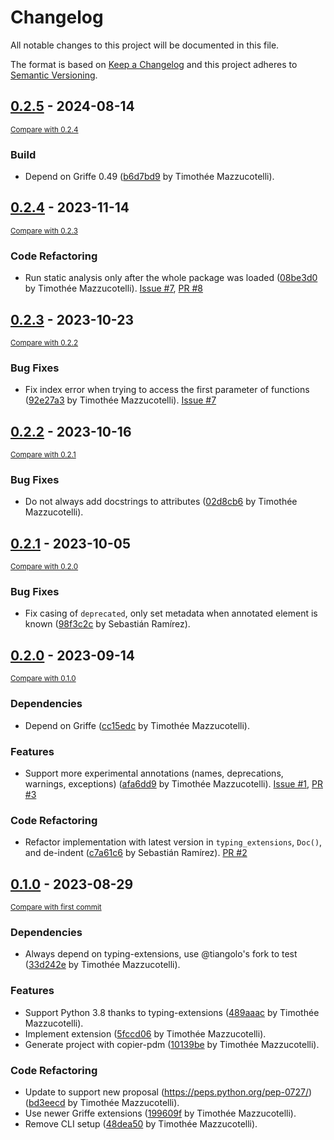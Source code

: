 # Changelog

All notable changes to this project will be documented in this file.

The format is based on [Keep a Changelog](http://keepachangelog.com/en/1.0.0/)
and this project adheres to [Semantic Versioning](http://semver.org/spec/v2.0.0.html).

<!-- insertion marker -->
## [0.2.5](https://github.com/mkdocstrings/griffe-typingdoc/releases/tag/0.2.5) - 2024-08-14

<small>[Compare with 0.2.4](https://github.com/mkdocstrings/griffe-typingdoc/compare/0.2.4...0.2.5)</small>

### Build

- Depend on Griffe 0.49 ([b6d7bd9](https://github.com/mkdocstrings/griffe-typingdoc/commit/b6d7bd9ce462a8dbd067464b3d14a9dd25865957) by Timothée Mazzucotelli).

## [0.2.4](https://github.com/mkdocstrings/griffe-typingdoc/releases/tag/0.2.4) - 2023-11-14

<small>[Compare with 0.2.3](https://github.com/mkdocstrings/griffe-typingdoc/compare/0.2.3...0.2.4)</small>

### Code Refactoring

- Run static analysis only after the whole package was loaded ([08be3d0](https://github.com/mkdocstrings/griffe-typingdoc/commit/08be3d0e735b03b9ba28b055895dfa2d01778fda) by Timothée Mazzucotelli). [Issue #7](https://github.com/mkdocstrings/griffe-typingdoc/issues/7), [PR #8](https://github.com/mkdocstrings/griffe-typingdoc/pull/8)

## [0.2.3](https://github.com/mkdocstrings/griffe-typingdoc/releases/tag/0.2.3) - 2023-10-23

<small>[Compare with 0.2.2](https://github.com/mkdocstrings/griffe-typingdoc/compare/0.2.2...0.2.3)</small>

### Bug Fixes

- Fix index error when trying to access the first parameter of functions ([92e27a3](https://github.com/mkdocstrings/griffe-typingdoc/commit/92e27a3bc5f81acfdb94c24fcd33e1992e3db503) by Timothée Mazzucotelli). [Issue #7](https://github.com/mkdocstrings/griffe-typingdoc/issues/7)

## [0.2.2](https://github.com/mkdocstrings/griffe-typingdoc/releases/tag/0.2.2) - 2023-10-16

<small>[Compare with 0.2.1](https://github.com/mkdocstrings/griffe-typingdoc/compare/0.2.1...0.2.2)</small>

### Bug Fixes

- Do not always add docstrings to attributes ([02d8cb6](https://github.com/mkdocstrings/griffe-typingdoc/commit/02d8cb6d70edc3869767561e42003b6ef97ac1cd) by Timothée Mazzucotelli).

## [0.2.1](https://github.com/mkdocstrings/griffe-typingdoc/releases/tag/0.2.1) - 2023-10-05

<small>[Compare with 0.2.0](https://github.com/mkdocstrings/griffe-typingdoc/compare/0.2.0...0.2.1)</small>

### Bug Fixes

- Fix casing of `deprecated`, only set metadata when annotated element is known ([98f3c2c](https://github.com/mkdocstrings/griffe-typingdoc/commit/98f3c2c296e946dee0fd30ae533515c1896022e1) by Sebastián Ramírez).

## [0.2.0](https://github.com/mkdocstrings/griffe-typingdoc/releases/tag/0.2.0) - 2023-09-14

<small>[Compare with 0.1.0](https://github.com/mkdocstrings/griffe-typingdoc/compare/0.1.0...0.2.0)</small>

### Dependencies

- Depend on Griffe ([cc15edc](https://github.com/mkdocstrings/griffe-typingdoc/commit/cc15edc3b170e891fa37ff69b58eb9fea7af8fa8) by Timothée Mazzucotelli).

### Features

- Support more experimental annotations (names, deprecations, warnings, exceptions) ([afa6dd9](https://github.com/mkdocstrings/griffe-typingdoc/commit/afa6dd96fe7dc90d16934b1b191484f891f56d92) by Timothée Mazzucotelli). [Issue #1](https://github.com/mkdocstrings/griffe-typingdoc/issues/1), [PR #3](https://github.com/mkdocstrings/griffe-typingdoc/pull/3)

### Code Refactoring

- Refactor implementation with latest version in `typing_extensions`, `Doc()`, and de-indent ([c7a61c6](https://github.com/mkdocstrings/griffe-typingdoc/commit/c7a61c68a39d6dbb4955037cd18f96be214f2d0d) by Sebastián Ramírez). [PR #2](https://github.com/mkdocstrings/griffe-typingdoc/pull/2)

## [0.1.0](https://github.com/mkdocstrings/griffe-typingdoc/releases/tag/0.1.0) - 2023-08-29

<small>[Compare with first commit](https://github.com/mkdocstrings/griffe-typingdoc/compare/10139be2140f73617681a1f7ca2c4514ea9017e5...0.1.0)</small>

### Dependencies

- Always depend on typing-extensions, use @tiangolo's fork to test ([33d242e](https://github.com/mkdocstrings/griffe-typingdoc/commit/33d242e22237fc4652b86d44c7b8655ded661342) by Timothée Mazzucotelli).

### Features

- Support Python 3.8 thanks to typing-extensions ([489aaac](https://github.com/mkdocstrings/griffe-typingdoc/commit/489aaacd8e2cea3c57dd6c2ce7f9635e4489e8b4) by Timothée Mazzucotelli).
- Implement extension ([5fccd06](https://github.com/mkdocstrings/griffe-typingdoc/commit/5fccd065f6717e195bd7fbc7c4f487ae6bd413b1) by Timothée Mazzucotelli).
- Generate project with copier-pdm ([10139be](https://github.com/mkdocstrings/griffe-typingdoc/commit/10139be2140f73617681a1f7ca2c4514ea9017e5) by Timothée Mazzucotelli).

### Code Refactoring

- Update to support new proposal (https://peps.python.org/pep-0727/) ([bd3eecd](https://github.com/mkdocstrings/griffe-typingdoc/commit/bd3eecdc96755dc4fa50a1cd5049e8366ab2ba72) by Timothée Mazzucotelli).
- Use newer Griffe extensions ([199609f](https://github.com/mkdocstrings/griffe-typingdoc/commit/199609f053c04b8d0c21e7026c5f2eb1ad268ead) by Timothée Mazzucotelli).
- Remove CLI setup ([48dea50](https://github.com/mkdocstrings/griffe-typingdoc/commit/48dea500a5543f389816eee5ef6e98f5541d090d) by Timothée Mazzucotelli).
